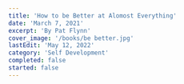 ```yaml
---
title: 'How to be Better at Alomost Everything'
date: 'March 7, 2021'
excerpt: 'By Pat Flynn'
cover_image: '/books/be better.jpg'
lastEdit: 'May 12, 2022'
category: 'Self Development'
completed: false
started: false
---
```


